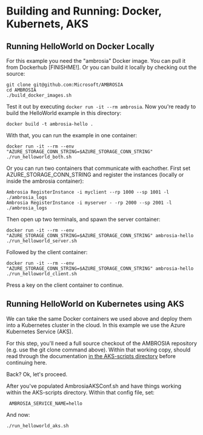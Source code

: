 
Building and Running: Docker, Kubernets, AKS
============================================


Running HelloWorld on Docker Locally
------------------------------------

For this example you need the "ambrosia" Docker image.  You can pull
it from Dockerhub [FINISHME!].  Or you can build it locally by
checking out the source:

    git clone git@github.com:Microsoft/AMBROSIA
    cd AMBROSIA
    ./build_docker_images.sh

Test it out by executing `docker run -it --rm ambrosia`.  Now you're
ready to build the HelloWorld example in this directory:

    docker build -t ambrosia-hello . 

With that, you can run the example in one container:

    docker run -it --rm --env "AZURE_STORAGE_CONN_STRING=$AZURE_STORAGE_CONN_STRING" ./run_helloworld_both.sh

Or you can run two containers that communicate with eachother.  First
set AZURE_STORAGE_CONN_STRING and register the instances (locally or
inside the ambrosia container):

    Ambrosia RegisterInstance -i myclient --rp 1000 --sp 1001 -l ./ambrosia_logs
    Ambrosia RegisterInstance -i myserver - -rp 2000 --sp 2001 -l ./ambrosia_logs

Then open up two terminals, and spawn the server container:

    docker run -it --rm --env "AZURE_STORAGE_CONN_STRING=$AZURE_STORAGE_CONN_STRING" ambrosia-hello ./run_helloworld_server.sh

Followed by the client container:

    docker run -it --rm --env "AZURE_STORAGE_CONN_STRING=$AZURE_STORAGE_CONN_STRING" ambrosia-hello ./run_helloworld_client.sh

Press a key on the client container to continue.


Running HelloWorld on Kubernetes using AKS
------------------------------------------

We can take the same Docker containers we used above and deploy them
into a Kubernetes cluster in the cloud.  In this example we use the
Azure Kubernetes Service (AKS).  

For this step, you'll need a full source checkout of the AMBROSIA
repository (e.g. use the git clone command above).  Within that
working copy, should read through the documentation [in the
AKS-scripts directory](../../AKS-scripts) before continuing here.

Back? Ok, let's proceed.

After you've populated AmbrosiaAKSConf.sh and have things working
within the AKS-scripts directory.  Within that config file, set:

     AMBROSIA_SERVICE_NAME=hello

And now:

    ./run_helloworld_aks.sh

